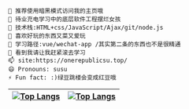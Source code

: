

```

💬 推荐使用暗黑模式访问我的主页哦
🔭 待业充电学习中的底层软件工程摆烂女孩
🌱 技术栈:HTML+css/JavaScript/Ajax/git/node.js
👯 喜欢好玩的东西又菜又爱玩
🤔 学习路径:vue/wechat-app /其实第二条的东西也不是很精通
💬 看到我请让我赶紧滚去学习
📫 site:https://onerepublicsu.top/
😄 Pronouns: susu
⚡ Fun fact: :)绿豆跳楼会变成红豆哦
```



[![Top Langs](https://github-readme-stats.vercel.app/api/top-langs/?username=OneRepublicSu&show_icons=true&count_private=true&theme=dark)](https://github.com/OneRepublicSu/github-readme-stats) |  [![Top Langs](https://activity-graph.herokuapp.com/graph?username=OneRepublicSu&&theme=chartreuse-dark)](https://github.com/OneRepublicSu/github-readme-stats)
:-------------------------:|:-------------------------:
